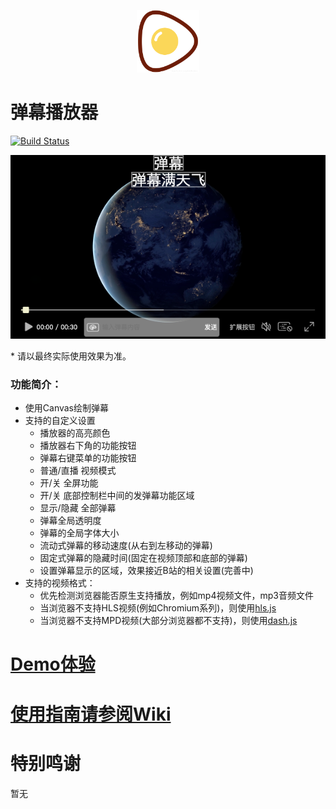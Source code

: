 <p align="center">
<img src="./logo.png" alt="DanPlayer" width="100">
</p>

# 弹幕播放器
[![Build Status](https://www.travis-ci.org/gzlock/danplayer.svg?branch=master)](https://www.travis-ci.org/gzlock/danplayer)

<p align="center">
<img src="./images/screenshot.png" alt="screenshot">
</p>
* 请以最终实际使用效果为准。

### 功能简介：

- 使用Canvas绘制弹幕
- 支持的自定义设置
    - 播放器的高亮颜色
    - 播放器右下角的功能按钮
    - 弹幕右键菜单的功能按钮
    - 普通/直播 视频模式
    - 开/关 全屏功能
    - 开/关 底部控制栏中间的发弹幕功能区域
    - 显示/隐藏 全部弹幕
    - 弹幕全局透明度
    - 弹幕的全局字体大小
    - 流动式弹幕的移动速度(从右到左移动的弹幕)
    - 固定式弹幕的隐藏时间(固定在视频顶部和底部的弹幕)
    - 设置弹幕显示的区域，效果接近B站的相关设置(完善中)
- 支持的视频格式：
    - 优先检测浏览器能否原生支持播放，例如mp4视频文件，mp3音频文件
    - 当浏览器不支持HLS视频(例如Chromium系列)，则使用[hls.js](https://github.com/video-dev/hls.js)
    - 当浏览器不支持MPD视频(大部分浏览器都不支持)，则使用[dash.js](https://github.com/Dash-Industry-Forum/dash.js)

# [Demo体验](https://gzlock.github.io/danplayer)

# [使用指南请参阅Wiki](https://github.com/gzlock/danplayer/wiki)

# 特别鸣谢
暂无

